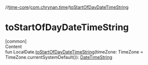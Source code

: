 //[time-core](../../index.md)/[com.chrynan.time](index.md)/[toStartOfDayDateTimeString](to-start-of-day-date-time-string.md)



# toStartOfDayDateTimeString  
[common]  
Content  
fun LocalDate.[toStartOfDayDateTimeString](to-start-of-day-date-time-string.md)(timeZone: TimeZone = TimeZone.currentSystemDefault()): [DateTimeString](-date-time-string/index.md)  



